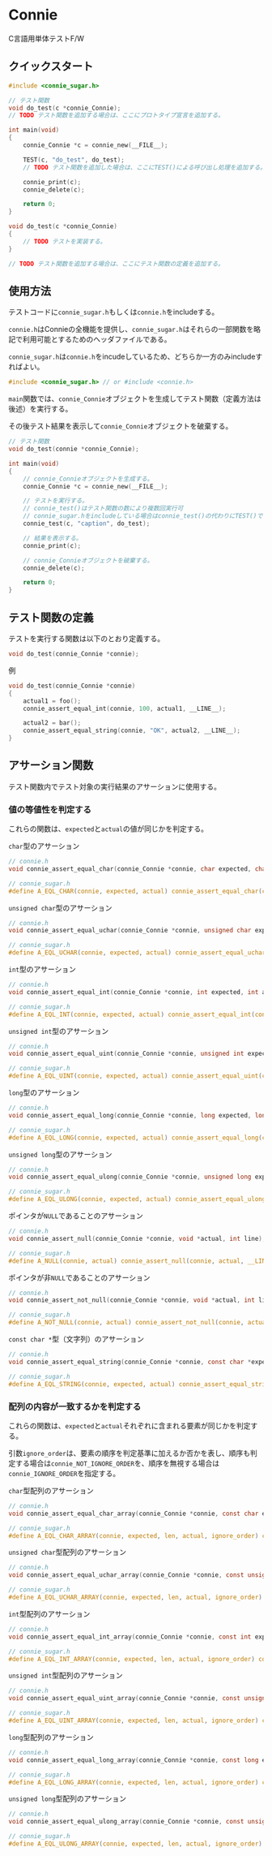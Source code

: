 # Connie

C言語用単体テストF/W

## クイックスタート

```c
#include <connie_sugar.h>

// テスト関数
void do_test(c *connie_Connie);
// TODO テスト関数を追加する場合は、ここにプロトタイプ宣言を追加する。

int main(void)
{
    connie_Connie *c = connie_new(__FILE__);

    TEST(c, "do_test", do_test);
    // TODO テスト関数を追加した場合は、ここにTEST()による呼び出し処理を追加する。

    connie_print(c);
    connie_delete(c);

    return 0;
}

void do_test(c *connie_Connie)
{
    // TODO テストを実装する。
}

// TODO テスト関数を追加する場合は、ここにテスト関数の定義を追加する。
```

## 使用方法

テストコードに`connie_sugar.h`もしくは`connie.h`をincludeする。

`connie.h`はConnieの全機能を提供し、`connie_sugar.h`はそれらの一部関数を略記で利用可能とするためのヘッダファイルである。

`connie_sugar.h`は`connie.h`をincudeしているため、どちらか一方のみincludeすればよい。

```c
#include <connie_sugar.h> // or #include <connie.h>
```

`main`関数では、`connie_Connie`オブジェクトを生成してテスト関数（定義方法は後述）を実行する。

その後テスト結果を表示して`connie_Connie`オブジェクトを破棄する。

```c
// テスト関数
void do_test(connie *connie_Connie);

int main(void)
{
    // connie_Connieオブジェクトを生成する。
    connie_Connie *c = connie_new(__FILE__);

    // テストを実行する。
    // connie_test()はテスト関数の数により複数回実行可
    // connie_sugar.hをincludeしている場合はconnie_test()の代わりにTEST()でも可
    connie_test(c, "caption", do_test);

    // 結果を表示する。
    connie_print(c);

    // connie_Connieオブジェクトを破棄する。
    connie_delete(c);

    return 0;
}
```

## テスト関数の定義

テストを実行する関数は以下のとおり定義する。

```c
void do_test(connie_Connie *connie);
```

例

```c
void do_test(connie_Connie *connie)
{
    actual1 = foo();
    connie_assert_equal_int(connie, 100, actual1, __LINE__);

    actual2 = bar();
    connie_assert_equal_string(connie, "OK", actual2, __LINE__);
}
```

## アサーション関数

テスト関数内でテスト対象の実行結果のアサーションに使用する。

### 値の等値性を判定する

これらの関数は、`expected`と`actual`の値が同じかを判定する。

`char`型のアサーション

```c
// connie.h
void connie_assert_equal_char(connie_Connie *connie, char expected, char actual, int line);

// connie_sugar.h
#define A_EQL_CHAR(connie, expected, actual) connie_assert_equal_char(connie, expected, actual, __LINE__)
```

`unsigned char`型のアサーション

```c
// connie.h
void connie_assert_equal_uchar(connie_Connie *connie, unsigned char expected, unsigned char actual, int line);

// connie_sugar.h
#define A_EQL_UCHAR(connie, expected, actual) connie_assert_equal_uchar(connie, expected, actual, __LINE__)
```

`int`型のアサーション

```c
// connie.h
void connie_assert_equal_int(connie_Connie *connie, int expected, int actual, int line);

// connie_sugar.h
#define A_EQL_INT(connie, expected, actual) connie_assert_equal_int(connie, expected, actual, __LINE__)
```

`unsigned int`型のアサーション

```c
// connie.h
void connie_assert_equal_uint(connie_Connie *connie, unsigned int expected, unsigned int actual, int line);

// connie_sugar.h
#define A_EQL_UINT(connie, expected, actual) connie_assert_equal_uint(connie, expected, actual, __LINE__)
```

`long`型のアサーション

```c
// connie.h
void connie_assert_equal_long(connie_Connie *connie, long expected, long actual, int line);

// connie_sugar.h
#define A_EQL_LONG(connie, expected, actual) connie_assert_equal_long(connie, expected, actual, __LINE__)
```

`unsigned long`型のアサーション

```c
// connie.h
void connie_assert_equal_ulong(connie_Connie *connie, unsigned long expected, unsigned long actual, int line);

// connie_sugar.h
#define A_EQL_ULONG(connie, expected, actual) connie_assert_equal_ulong(connie, expected, actual, __LINE__)
```

ポインタが`NULL`であることのアサーション

```c
// connie.h
void connie_assert_null(connie_Connie *connie, void *actual, int line);

// connie_sugar.h
#define A_NULL(connie, actual) connie_assert_null(connie, actual, __LINE__)
```

ポインタが非`NULL`であることのアサーション

```c
// connie.h
void connie_assert_not_null(connie_Connie *connie, void *actual, int line);

// connie_sugar.h
#define A_NOT_NULL(connie, actual) connie_assert_not_null(connie, actual, __LINE__)
```

`const char *`型（文字列）のアサーション

```c
// connie.h
void connie_assert_equal_string(connie_Connie *connie, const char *expected, const char *actual, int line);

// connie_sugar.h
#define A_EQL_STRING(connie, expected, actual) connie_assert_equal_string(connie, expected, actual, __LINE__)
```

### 配列の内容が一致するかを判定する

これらの関数は、`expected`と`actual`それぞれに含まれる要素が同じかを判定する。

引数`ignore_order`は、要素の順序を判定基準に加えるか否かを表し、順序も判定する場合は`connie_NOT_IGNORE_ORDER`を、順序を無視する場合は`connie_IGNORE_ORDER`を指定する。

`char`型配列のアサーション

```c
// connie.h
void connie_assert_equal_char_array(connie_Connie *connie, const char expected[], size_t len, const char actual[], int ignore_order, int line);

// connie_sugar.h
#define A_EQL_CHAR_ARRAY(connie, expected, len, actual, ignore_order) connie_assert_equal_char_array(connie, expected, len, actual, ignore_order, __LINE__)
```

`unsigned char`型配列のアサーション

```c
// connie.h
void connie_assert_equal_uchar_array(connie_Connie *connie, const unsigned char expected[], size_t len, const unsigned char actual[], int ignore_order, int line);

// connie_sugar.h
#define A_EQL_UCHAR_ARRAY(connie, expected, len, actual, ignore_order) connie_assert_equal_uchar_array(connie, expected, len, actual, ignore_order, __LINE__)
```

`int`型配列のアサーション

```c
// connie.h
void connie_assert_equal_int_array(connie_Connie *connie, const int expected[], size_t len, const int actual[], int ignore_order, int line);

// connie_sugar.h
#define A_EQL_INT_ARRAY(connie, expected, len, actual, ignore_order) connie_assert_equal_int_array(connie, expected, len, actual, ignore_order, __LINE__)
```

`unsigned int`型配列のアサーション

```c
// connie.h
void connie_assert_equal_uint_array(connie_Connie *connie, const unsigned int expected[], size_t len, const unsigned int actual[], int ignore_order, int line);

// connie_sugar.h
#define A_EQL_UINT_ARRAY(connie, expected, len, actual, ignore_order) connie_assert_equal_uint_array(connie, expected, len, actual, ignore_order, __LINE__)
```

`long`型配列のアサーション

```c
// connie.h
void connie_assert_equal_long_array(connie_Connie *connie, const long expected[], size_t len, const long actual[], int ignore_order, int line);

// connie_sugar.h
#define A_EQL_LONG_ARRAY(connie, expected, len, actual, ignore_order) connie_assert_equal_long_array(connie, expected, len, actual, ignore_order, __LINE__)
```

`unsigned long`型配列のアサーション

```c
// connie.h
void connie_assert_equal_ulong_array(connie_Connie *connie, const unsigned long expected[], size_t len, const unsigned long actual[], int ignore_order, int line);

// connie_sugar.h
#define A_EQL_ULONG_ARRAY(connie, expected, len, actual, ignore_order) connie_assert_equal_ulong_array(connie, expected, len, actual, ignore_order, __LINE__)
```

